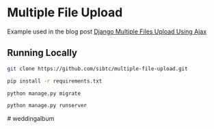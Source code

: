 # Multiple File Upload

Example used in the blog post [Django Multiple Files Upload Using Ajax](https://simpleisbetterthancomplex.com/tutorial/2016/11/22/django-multiple-file-upload-using-ajax.html)

## Running Locally

```bash
git clone https://github.com/sibtc/multiple-file-upload.git
```

```bash
pip install -r requirements.txt
```

```bash
python manage.py migrate
```

```bash
python manage.py runserver
```
#   w e d d i n g a l b u m  
 